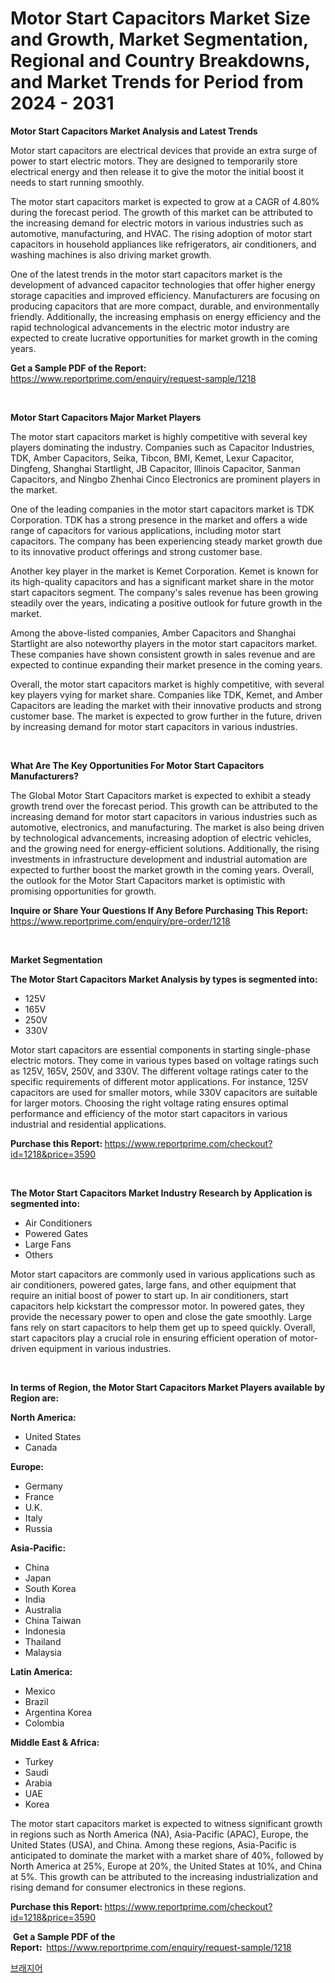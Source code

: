 <p><h1>Motor Start Capacitors Market Size and Growth, Market Segmentation, Regional and Country Breakdowns, and Market Trends for Period from 2024 -  2031</h1></p><p><strong>Motor Start Capacitors Market Analysis and Latest Trends</strong></p>
<p><p>Motor start capacitors are electrical devices that provide an extra surge of power to start electric motors. They are designed to temporarily store electrical energy and then release it to give the motor the initial boost it needs to start running smoothly.</p><p>The motor start capacitors market is expected to grow at a CAGR of 4.80% during the forecast period. The growth of this market can be attributed to the increasing demand for electric motors in various industries such as automotive, manufacturing, and HVAC. The rising adoption of motor start capacitors in household appliances like refrigerators, air conditioners, and washing machines is also driving market growth.</p><p>One of the latest trends in the motor start capacitors market is the development of advanced capacitor technologies that offer higher energy storage capacities and improved efficiency. Manufacturers are focusing on producing capacitors that are more compact, durable, and environmentally friendly. Additionally, the increasing emphasis on energy efficiency and the rapid technological advancements in the electric motor industry are expected to create lucrative opportunities for market growth in the coming years.</p></p>
<p><strong>Get a Sample PDF of the Report:&nbsp;</strong> <a href="https://www.reportprime.com/enquiry/request-sample/1218">https://www.reportprime.com/enquiry/request-sample/1218</a></p>
<p>&nbsp;</p>
<p><strong>Motor Start Capacitors Major Market Players</strong></p>
<p><p>The motor start capacitors market is highly competitive with several key players dominating the industry. Companies such as Capacitor Industries, TDK, Amber Capacitors, Seika, Tibcon, BMI, Kemet, Lexur Capacitor, Dingfeng, Shanghai Startlight, JB Capacitor, Illinois Capacitor, Sanman Capacitors, and Ningbo Zhenhai Cinco Electronics are prominent players in the market.</p><p>One of the leading companies in the motor start capacitors market is TDK Corporation. TDK has a strong presence in the market and offers a wide range of capacitors for various applications, including motor start capacitors. The company has been experiencing steady market growth due to its innovative product offerings and strong customer base.</p><p>Another key player in the market is Kemet Corporation. Kemet is known for its high-quality capacitors and has a significant market share in the motor start capacitors segment. The company's sales revenue has been growing steadily over the years, indicating a positive outlook for future growth in the market.</p><p>Among the above-listed companies, Amber Capacitors and Shanghai Startlight are also noteworthy players in the motor start capacitors market. These companies have shown consistent growth in sales revenue and are expected to continue expanding their market presence in the coming years.</p><p>Overall, the motor start capacitors market is highly competitive, with several key players vying for market share. Companies like TDK, Kemet, and Amber Capacitors are leading the market with their innovative products and strong customer base. The market is expected to grow further in the future, driven by increasing demand for motor start capacitors in various industries.</p></p>
<p>&nbsp;</p>
<p><strong>What Are The Key Opportunities For Motor Start Capacitors Manufacturers?</strong></p>
<p><p>The Global Motor Start Capacitors market is expected to exhibit a steady growth trend over the forecast period. This growth can be attributed to the increasing demand for motor start capacitors in various industries such as automotive, electronics, and manufacturing. The market is also being driven by technological advancements, increasing adoption of electric vehicles, and the growing need for energy-efficient solutions. Additionally, the rising investments in infrastructure development and industrial automation are expected to further boost the market growth in the coming years. Overall, the outlook for the Motor Start Capacitors market is optimistic with promising opportunities for growth.</p></p>
<p><strong>Inquire or Share Your Questions If Any Before Purchasing This Report:</strong> <a href="https://www.reportprime.com/enquiry/pre-order/1218">https://www.reportprime.com/enquiry/pre-order/1218</a></p>
<p>&nbsp;</p>
<p><strong>Market Segmentation</strong></p>
<p><strong>The Motor Start Capacitors Market Analysis by types is segmented into:</strong></p>
<p><ul><li>125V</li><li>165V</li><li>250V</li><li>330V</li></ul></p>
<p><p>Motor start capacitors are essential components in starting single-phase electric motors. They come in various types based on voltage ratings such as 125V, 165V, 250V, and 330V. The different voltage ratings cater to the specific requirements of different motor applications. For instance, 125V capacitors are used for smaller motors, while 330V capacitors are suitable for larger motors. Choosing the right voltage rating ensures optimal performance and efficiency of the motor start capacitors in various industrial and residential applications.</p></p>
<p><strong>Purchase this Report:&nbsp;</strong><a href="https://www.reportprime.com/checkout?id=1218&price=3590">https://www.reportprime.com/checkout?id=1218&price=3590</a></p>
<p>&nbsp;</p>
<p><strong>The Motor Start Capacitors Market Industry Research by Application is segmented into:</strong></p>
<p><ul><li>Air Conditioners</li><li>Powered Gates</li><li>Large Fans</li><li>Others</li></ul></p>
<p><p>Motor start capacitors are commonly used in various applications such as air conditioners, powered gates, large fans, and other equipment that require an initial boost of power to start up. In air conditioners, start capacitors help kickstart the compressor motor. In powered gates, they provide the necessary power to open and close the gate smoothly. Large fans rely on start capacitors to help them get up to speed quickly. Overall, start capacitors play a crucial role in ensuring efficient operation of motor-driven equipment in various industries.</p></p>
<p>&nbsp;</p>
<p><strong>In terms of Region, the Motor Start Capacitors Market Players available by Region are:</strong></p>
<p>
    <p> <strong> North America: </strong>
        <ul>
            <li>United States</li>
            <li>Canada</li>
        </ul>
        </p> 
    <p> <strong> Europe: </strong>
        <ul>
            <li>Germany</li>
            <li>France</li>
            <li>U.K.</li>
            <li>Italy</li>
            <li>Russia</li>
        </ul>
        </p> 
    <p> <strong> Asia-Pacific: </strong>
        <ul>
            <li>China</li>
            <li>Japan</li>
            <li>South Korea</li>
            <li>India</li>
            <li>Australia</li>
            <li>China Taiwan</li>
            <li>Indonesia</li>
            <li>Thailand</li>
            <li>Malaysia</li>
        </ul>
        </p> 
    <p> <strong> Latin America: </strong>
        <ul>
            <li>Mexico</li>
            <li>Brazil</li>
            <li>Argentina Korea</li>
            <li>Colombia</li>
        </ul>
        </p> 
    <p> <strong> Middle East & Africa: </strong>
        <ul>
            <li>Turkey</li>
            <li>Saudi</li>
            <li>Arabia</li>
            <li>UAE</li>
            <li>Korea</li>
        </ul>
    </p>
    </p>
<p><p>The motor start capacitors market is expected to witness significant growth in regions such as North America (NA), Asia-Pacific (APAC), Europe, the United States (USA), and China. Among these regions, Asia-Pacific is anticipated to dominate the market with a market share of 40%, followed by North America at 25%, Europe at 20%, the United States at 10%, and China at 5%. This growth can be attributed to the increasing industrialization and rising demand for consumer electronics in these regions.</p></p>
<p><strong>Purchase this Report: </strong><a href="https://www.reportprime.com/checkout?id=1218&price=3590">https://www.reportprime.com/checkout?id=1218&price=3590</a></p>
<p>&nbsp;<strong>Get a Sample PDF of the Report:&nbsp;&nbsp;</strong><a href="https://www.reportprime.com/enquiry/request-sample/1218">https://www.reportprime.com/enquiry/request-sample/1218</a></p>
<p><strong></strong></p>
<p><p><a href="https://github.com/lzrvbyqzftro57/Market-Research-Report-List-1/blob/main/78007058287.md">브래지어</a></p></p>